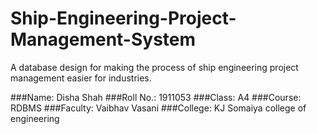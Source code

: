 # Ship-Engineering-Project-Management-System
A database design for making the process of ship engineering project management easier for industries.

###Name: Disha Shah
###Roll No.: 1911053
###Class: A4
###Course: RDBMS
###Faculty: Vaibhav Vasani
###College: KJ Somaiya college of engineering
